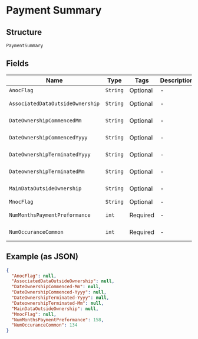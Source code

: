 
# Payment Summary

## Structure

`PaymentSummary`

## Fields

| Name | Type | Tags | Description | Getter | Setter |
|  --- | --- | --- | --- | --- | --- |
| `AnocFlag` | `String` | Optional | - | String getAnocFlag() | setAnocFlag(String anocFlag) |
| `AssociatedDataOutsideOwnership` | `String` | Optional | - | String getAssociatedDataOutsideOwnership() | setAssociatedDataOutsideOwnership(String associatedDataOutsideOwnership) |
| `DateOwnershipCommencedMm` | `String` | Optional | - | String getDateOwnershipCommencedMm() | setDateOwnershipCommencedMm(String dateOwnershipCommencedMm) |
| `DateOwnershipCommencedYyyy` | `String` | Optional | - | String getDateOwnershipCommencedYyyy() | setDateOwnershipCommencedYyyy(String dateOwnershipCommencedYyyy) |
| `DateOwnershipTerminatedYyyy` | `String` | Optional | - | String getDateOwnershipTerminatedYyyy() | setDateOwnershipTerminatedYyyy(String dateOwnershipTerminatedYyyy) |
| `DateownershipTerminatedMm` | `String` | Optional | - | String getDateownershipTerminatedMm() | setDateownershipTerminatedMm(String dateownershipTerminatedMm) |
| `MainDataOutsideOwnership` | `String` | Optional | - | String getMainDataOutsideOwnership() | setMainDataOutsideOwnership(String mainDataOutsideOwnership) |
| `MnocFlag` | `String` | Optional | - | String getMnocFlag() | setMnocFlag(String mnocFlag) |
| `NumMonthsPaymentPreformance` | `int` | Required | - | int getNumMonthsPaymentPreformance() | setNumMonthsPaymentPreformance(int numMonthsPaymentPreformance) |
| `NumOccuranceCommon` | `int` | Required | - | int getNumOccuranceCommon() | setNumOccuranceCommon(int numOccuranceCommon) |

## Example (as JSON)

```json
{
  "AnocFlag": null,
  "AssociatedDataOutsideOwnership": null,
  "DateOwnershipCommenced-Mm": null,
  "DateOwnershipCommenced-Yyyy": null,
  "DateOwnershipTerminated-Yyyy": null,
  "DateownershipTerminated-Mm": null,
  "MainDataOutsideOwnership": null,
  "MnocFlag": null,
  "NumMonthsPaymentPreformance": 158,
  "NumOccuranceCommon": 134
}
```


